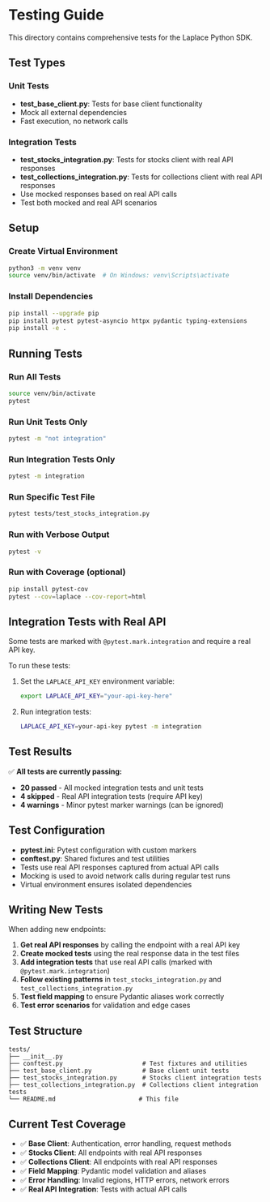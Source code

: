 # Testing Guide

This directory contains comprehensive tests for the Laplace Python SDK.

## Test Types

### Unit Tests
- **test_base_client.py**: Tests for base client functionality
- Mock all external dependencies
- Fast execution, no network calls

### Integration Tests
- **test_stocks_integration.py**: Tests for stocks client with real API responses
- **test_collections_integration.py**: Tests for collections client with real API responses
- Use mocked responses based on real API calls
- Test both mocked and real API scenarios

## Setup

### Create Virtual Environment
```bash
python3 -m venv venv
source venv/bin/activate  # On Windows: venv\Scripts\activate
```

### Install Dependencies
```bash
pip install --upgrade pip
pip install pytest pytest-asyncio httpx pydantic typing-extensions
pip install -e .
```

## Running Tests

### Run All Tests
```bash
source venv/bin/activate
pytest
```

### Run Unit Tests Only
```bash
pytest -m "not integration"
```

### Run Integration Tests Only
```bash
pytest -m integration
```

### Run Specific Test File
```bash
pytest tests/test_stocks_integration.py
```

### Run with Verbose Output
```bash
pytest -v
```

### Run with Coverage (optional)
```bash
pip install pytest-cov
pytest --cov=laplace --cov-report=html
```

## Integration Tests with Real API

Some tests are marked with `@pytest.mark.integration` and require a real API key.

To run these tests:
1. Set the `LAPLACE_API_KEY` environment variable:
   ```bash
   export LAPLACE_API_KEY="your-api-key-here"
   ```

2. Run integration tests:
   ```bash
   LAPLACE_API_KEY=your-api-key pytest -m integration
   ```

## Test Results

✅ **All tests are currently passing:**
- **20 passed** - All mocked integration tests and unit tests
- **4 skipped** - Real API integration tests (require API key)
- **4 warnings** - Minor pytest marker warnings (can be ignored)

## Test Configuration

- **pytest.ini**: Pytest configuration with custom markers
- **conftest.py**: Shared fixtures and test utilities
- Tests use real API responses captured from actual API calls
- Mocking is used to avoid network calls during regular test runs
- Virtual environment ensures isolated dependencies

## Writing New Tests

When adding new endpoints:
1. **Get real API responses** by calling the endpoint with a real API key
2. **Create mocked tests** using the real response data in the test files
3. **Add integration tests** that use real API calls (marked with `@pytest.mark.integration`)
4. **Follow existing patterns** in `test_stocks_integration.py` and `test_collections_integration.py`
5. **Test field mapping** to ensure Pydantic aliases work correctly
6. **Test error scenarios** for validation and edge cases

## Test Structure

```
tests/
├── __init__.py
├── conftest.py                      # Test fixtures and utilities
├── test_base_client.py              # Base client unit tests
├── test_stocks_integration.py       # Stocks client integration tests
├── test_collections_integration.py  # Collections client integration tests
└── README.md                       # This file
```

## Current Test Coverage

- ✅ **Base Client**: Authentication, error handling, request methods
- ✅ **Stocks Client**: All endpoints with real API responses
- ✅ **Collections Client**: All endpoints with real API responses
- ✅ **Field Mapping**: Pydantic model validation and aliases
- ✅ **Error Handling**: Invalid regions, HTTP errors, network errors
- ✅ **Real API Integration**: Tests with actual API calls